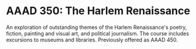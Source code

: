 # AAAD 350: The Harlem Renaissance

An exploration of outstanding themes of the Harlem Renaissance's poetry, fiction, painting and visual art, and political journalism. The course includes excursions to museums and libraries. Previously offered as AAAD 450.